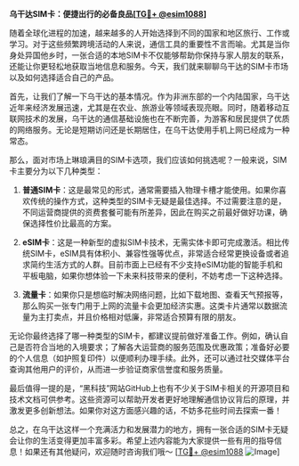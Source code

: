 **乌干达SIM卡：便捷出行的必备良品[[TG💪+ @esim1088](https://t.me/s/esim1088)]**

随着全球化进程的加速，越来越多的人开始选择到不同的国家和地区旅行、工作或学习。对于这些频繁跨境活动的人来说，通信工具的重要性不言而喻。尤其是当你身处异国他乡时，一张合适的本地SIM卡不仅能够帮助你保持与家人朋友的联系，还能让你更轻松地获取当地信息和服务。今天，我们就来聊聊乌干达的SIM卡市场以及如何选择适合自己的产品。

首先，让我们了解一下乌干达的基本情况。作为非洲东部的一个内陆国家，乌干达近年来经济发展迅速，尤其是在农业、旅游业等领域表现亮眼。同时，随着移动互联网技术的发展，乌干达的通信基础设施也在不断完善，为游客和居民提供了优质的网络服务。无论是短期访问还是长期居住，在乌干达使用手机上网已经成为一种常态。

那么，面对市场上琳琅满目的SIM卡选项，我们应该如何挑选呢？一般来说，SIM卡主要分为以下几种类型：

1. **普通SIM卡**：这是最常见的形式，通常需要插入物理卡槽才能使用。如果你喜欢传统的操作方式，这种类型的SIM卡无疑是最佳选择。不过需要注意的是，不同运营商提供的资费套餐可能有所差异，因此在购买之前最好做好功课，确保选择性价比最高的方案。

2. **eSIM卡**：这是一种新型的虚拟SIM卡技术，无需实体卡即可完成激活。相比传统SIM卡，eSIM具有体积小、兼容性强等优点，非常适合经常更换设备或者追求简约生活方式的人群。目前市面上已经有不少支持eSIM功能的智能手机和平板电脑，如果你想体验一下未来科技带来的便利，不妨考虑一下这种选择。

3. **流量卡**：如果你只是想临时解决网络问题，比如下载地图、查看天气预报等，那么购买一张专门用于上网的流量卡会更加经济实惠。这类卡片通常以数据流量为主打卖点，并且价格相对低廉，非常适合预算有限的朋友。

无论你最终选择了哪一种类型的SIM卡，都建议提前做好准备工作。例如，确认自己是否符合当地的入境要求；了解各大运营商的服务范围及优惠政策；准备好必要的个人信息（如护照复印件）以便顺利办理手续。此外，还可以通过社交媒体平台查询其他用户的评价，从而进一步验证商家信誉度和服务质量。

最后值得一提的是，“黑科技”网站GitHub上也有不少关于SIM卡相关的开源项目和技术文档可供参考。这些资源可以帮助开发者更好地理解通信协议背后的原理，并激发更多创新想法。如果你对这方面感兴趣的话，不妨多花些时间去探索一番！

总之，在乌干达这样一个充满活力和发展潜力的地方，拥有一张合适的SIM卡无疑会让你的生活变得更加丰富多彩。希望上述内容能为大家提供一些有用的指导信息！如果还有其他疑问，欢迎随时咨询我们哦～ [[TG💪+ @esim1088](https://t.me/s/esim1088) ![Image](https://i.postimg.cc/4NQfJmqS/Snipaste-2025-05-13-00-14-12.png)]